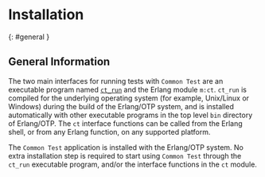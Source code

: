 <!--
%CopyrightBegin%

SPDX-License-Identifier: Apache-2.0

Copyright Ericsson AB 2023-2025. All Rights Reserved.

Licensed under the Apache License, Version 2.0 (the "License");
you may not use this file except in compliance with the License.
You may obtain a copy of the License at

    http://www.apache.org/licenses/LICENSE-2.0

Unless required by applicable law or agreed to in writing, software
distributed under the License is distributed on an "AS IS" BASIS,
WITHOUT WARRANTIES OR CONDITIONS OF ANY KIND, either express or implied.
See the License for the specific language governing permissions and
limitations under the License.

%CopyrightEnd%
-->
# Installation

[](){: #general }

## General Information

The two main interfaces for running tests with `Common Test` are an executable
program named [`ct_run`](ct_run_cmd.md) and the Erlang module `m:ct`. `ct_run`
is compiled for the underlying operating system (for example, Unix/Linux or
Windows) during the build of the Erlang/OTP system, and is installed
automatically with other executable programs in the top level `bin` directory of
Erlang/OTP. The `ct` interface functions can be called from the Erlang shell, or
from any Erlang function, on any supported platform.

The `Common Test` application is installed with the Erlang/OTP system. No extra
installation step is required to start using `Common Test` through the `ct_run`
executable program, and/or the interface functions in the `ct` module.
